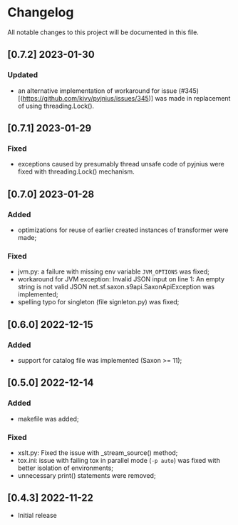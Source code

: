 # Changelog

All notable changes to this project will be documented in this file.

## [0.7.2] 2023-01-30

### Updated

- an alternative implementation of workaround for issue
  (#345)[(https://github.com/kivy/pyjnius/issues/345)] was made in replacement
  of using threading.Lock().


## [0.7.1] 2023-01-29

### Fixed

- exceptions caused by presumably thread unsafe code of pyjnius were fixed with
  threading.Lock() mechanism.


## [0.7.0] 2023-01-28

### Added

- optimizations for reuse of earlier created instances of transformer were made;

### Fixed

- jvm.py: a failure with missing env variable `JVM_OPTIONS` was fixed;
- workaround for JVM exception: Invalid JSON input on line 1: An empty string
  is not valid JSON net.sf.saxon.s9api.SaxonApiException was implemented;
- spelling typo for singleton (file signleton.py) was fixed;


## [0.6.0] 2022-12-15

### Added

- support for catalog file was implemented (Saxon >= 11);


## [0.5.0] 2022-12-14

### Added

- makefile was added;

### Fixed

- xslt.py: Fixed the issue with _stream_source() method;
- tox.ini: issue with failing tox in parallel mode (`-p auto`) was fixed with
  better isolation of environments;
- unnecessary print() statements were removed;


## [0.4.3] 2022-11-22

- Initial release
